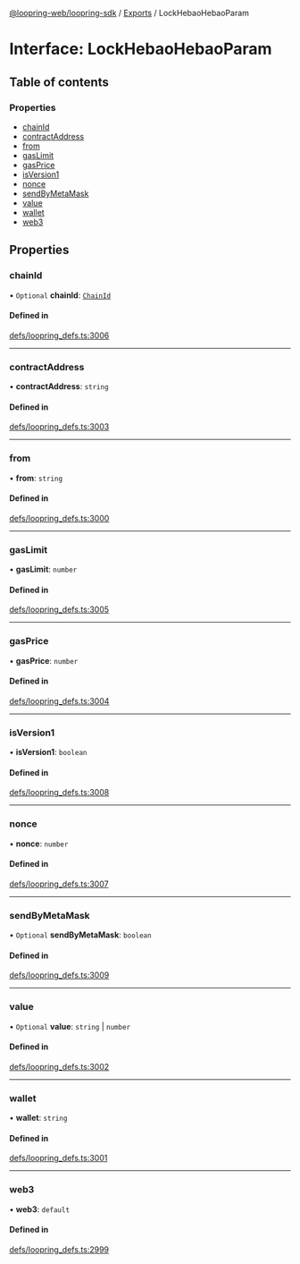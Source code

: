 [@loopring-web/loopring-sdk](../README.md) / [Exports](../modules.md) / LockHebaoHebaoParam

# Interface: LockHebaoHebaoParam

## Table of contents

### Properties

- [chainId](LockHebaoHebaoParam.md#chainid)
- [contractAddress](LockHebaoHebaoParam.md#contractaddress)
- [from](LockHebaoHebaoParam.md#from)
- [gasLimit](LockHebaoHebaoParam.md#gaslimit)
- [gasPrice](LockHebaoHebaoParam.md#gasprice)
- [isVersion1](LockHebaoHebaoParam.md#isversion1)
- [nonce](LockHebaoHebaoParam.md#nonce)
- [sendByMetaMask](LockHebaoHebaoParam.md#sendbymetamask)
- [value](LockHebaoHebaoParam.md#value)
- [wallet](LockHebaoHebaoParam.md#wallet)
- [web3](LockHebaoHebaoParam.md#web3)

## Properties

### chainId

• `Optional` **chainId**: [`ChainId`](../enums/ChainId.md)

#### Defined in

[defs/loopring_defs.ts:3006](https://github.com/Loopring/loopring_sdk/blob/24fdf4c/src/defs/loopring_defs.ts#L3006)

___

### contractAddress

• **contractAddress**: `string`

#### Defined in

[defs/loopring_defs.ts:3003](https://github.com/Loopring/loopring_sdk/blob/24fdf4c/src/defs/loopring_defs.ts#L3003)

___

### from

• **from**: `string`

#### Defined in

[defs/loopring_defs.ts:3000](https://github.com/Loopring/loopring_sdk/blob/24fdf4c/src/defs/loopring_defs.ts#L3000)

___

### gasLimit

• **gasLimit**: `number`

#### Defined in

[defs/loopring_defs.ts:3005](https://github.com/Loopring/loopring_sdk/blob/24fdf4c/src/defs/loopring_defs.ts#L3005)

___

### gasPrice

• **gasPrice**: `number`

#### Defined in

[defs/loopring_defs.ts:3004](https://github.com/Loopring/loopring_sdk/blob/24fdf4c/src/defs/loopring_defs.ts#L3004)

___

### isVersion1

• **isVersion1**: `boolean`

#### Defined in

[defs/loopring_defs.ts:3008](https://github.com/Loopring/loopring_sdk/blob/24fdf4c/src/defs/loopring_defs.ts#L3008)

___

### nonce

• **nonce**: `number`

#### Defined in

[defs/loopring_defs.ts:3007](https://github.com/Loopring/loopring_sdk/blob/24fdf4c/src/defs/loopring_defs.ts#L3007)

___

### sendByMetaMask

• `Optional` **sendByMetaMask**: `boolean`

#### Defined in

[defs/loopring_defs.ts:3009](https://github.com/Loopring/loopring_sdk/blob/24fdf4c/src/defs/loopring_defs.ts#L3009)

___

### value

• `Optional` **value**: `string` \| `number`

#### Defined in

[defs/loopring_defs.ts:3002](https://github.com/Loopring/loopring_sdk/blob/24fdf4c/src/defs/loopring_defs.ts#L3002)

___

### wallet

• **wallet**: `string`

#### Defined in

[defs/loopring_defs.ts:3001](https://github.com/Loopring/loopring_sdk/blob/24fdf4c/src/defs/loopring_defs.ts#L3001)

___

### web3

• **web3**: `default`

#### Defined in

[defs/loopring_defs.ts:2999](https://github.com/Loopring/loopring_sdk/blob/24fdf4c/src/defs/loopring_defs.ts#L2999)
